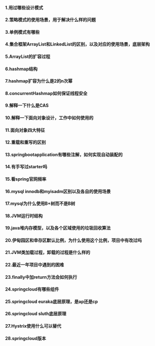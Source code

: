 #### 1.用过哪些设计模式
#### 2.策略模式的使用场景，用于解决什么样的问题
#### 3.单例模式有哪些
#### 4.集合框架ArrayList和LinkedList的区别，以及对应的使用场景，底层架构
#### 5.ArrayList的扩容过程
#### 6.hashmap结构
#### 7.hashmap扩容为什么是2的n次幂
#### 8.concurrentHashmap如何保证线程安全
#### 9.解释一下什么是CAS
#### 10.解释一下面向对象设计，工作中如何使用的
#### 11.面向对象四大特征
#### 12.重载和重写的区别
#### 13.springbootapplication有哪些注解，如何实现自动装配的
#### 14.有手写过starter吗
#### 15.看spring官网频率
#### 16.mysql innodb和myisadm区别以及各自的使用场景
#### 17.mysql为什么使用B+树而不是B树
#### 18.JVM运行时结构
#### 19.java堆内存模型，以及各个区域使用的垃圾回收算法
#### 20.伊甸园区和幸存区默认比例，为什么使用这个比例，项目中有改过吗
#### 21.JVM类加载过程，卸载的过程是什么样的
#### 22.最近一年项目中遇到的困难
#### 23.finally中加return方法会如何执行
#### 24.springcloud有哪些组件
#### 25.springcloud euraka底层原理，是ap还是cp
#### 26.springcloud sluth底层原理
#### 27.Hystrix使用什么可以替代
#### 28.springcloud版本
